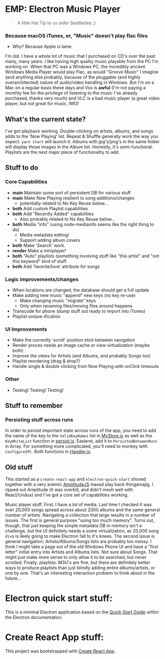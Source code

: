 # EMP: Electron Music Player
 > A little Hat Tip to us older Seattleites ;)
### Because macOS iTunes, er, "Music" doesn't play flac files
* Why? Because Apple is lame.

I'm old. I have a whole lot of music that I purchased on CD's over the past
many, many years. I like having high quality music playable from the PC I'm
working on. When that PC was a Windows PC, the incredibly ancient Windows Media
Player would play Flac, as would "Groove Music" I imagine (and anything else
probably, because of the pluggable (and highly overarchitected) nature of
audio/video handling in Windows. But I'm on a Mac on a regular basis these days
and Vox is **awful** (I'm not paying a monthly fee for the privilege of
listening to the music I've already purchased, thanks very much) and VLC is a
bad music player (a great video player, but not great for music, IMO)

## What's the current state?

I've got playback working. Double-clicking on artists, albums, and songs adds
to the 'Now Playing' list. Repeat & Shuffle generally work the way you expect.
`yarn start` will launch it. Albums with jpg's/png's in the same folder will
display those images in the Album list. Honestly, it's semi-functional.
Playlists are the next major piece of functionality to add.

## Stuff to do

### Core Capabilities
* **main** Maintain some sort of persistent DB for various stuff
* **main** Make Now Playing resilient to song additions/changes
  * potentially related to No Key Reuse below...
* **both** Add custom Playlist capabilities
* **both** Add "Recently Added" capabilities
  * Also probably related to No Key Reuse below...
* **both** Media "info" (using node-mediainfo seems like the right thing to do)
  * Media metadata editing!
  * Support adding album covers
* **both** Make 'Search' work.
* **render** Make a miniplayer!
* **both** "Auto" playlists (something involving stuff like "this artist" and "not this
keyword" kind of stuff.
* **both** Add 'favorite/love' attribute for songs

### Logic improvements/changes
* When locations are changed, the database should get a full update
* Make adding new music "append" new keys (no key re-use)
  * Make changing music "migrate" keys
  * Only when renaming files/moving files around happens
* Transcode for phone (dump stuff out ready to import into iTunes)
* Playlist unique-ification

### UI Improvements
* Make the currently 'scroll' position stick between navigation
* Render proces needs an image cache or view virtualization (maybe both)
* Improve the views for Artists (and Albums, and probably Songs too)
* Playlist reordering (drag & drop?)
* Handle single & double clicking from Now Playing with onClick timeouts

### Other
* Testing! Testing! Testing!

## Stuff to remember

### Persisting stuff across runs

In order to persist important state across runs of the app, you need to add the
name of the key to the `ValidKeyNames` list in
[MyStore.js](https://github.com/kevinfrei/music/blob/master/src/MyStore.js) as
well as the `KeyWhiteList` function in
[persist.js](https://github.com/kevinfrei/music/blob/master/static/main/persist.js).
Easierst, add it to `PersistedBetweenRuns` in Array. For something more
complicated, you'll need to monkey with `ConfigureIPC`. Both functions in
[Handler.js](https://github.com/kevinfrei/music/blob/master/src/Handler.js).

## Old stuff

This started as a `create-react-app` and `electron-quick-start` shoved together
with a very anemic
[AmplitudeJS](https://521dimensions.com/open-source/amplitudejs/)-based play
back thingamajig. I ripped out Amplitude (it was overkill, and didn't mesh well
with React/Undux) and I've got a core set of capabilities working.

Music player stuff. First: I have a *lot* of media. Last time I checked it was
over 20,000 songs spread across about 2000 albums and the same general number
of artists. Navigating a collection that large results in a number of issues.
The first is general purpose "using too much memory". Turns out, though, that
just keeping the simple metadata DB in memory isn't a challenge, but the UI
definitely needs a some virtualization, as 20,000 song `div`s is likely going
to make Electron fall to it's knees. The second issue is general navigation:
Artists/Albums/Songs lists are probably too messy. I think I might take a page
out of the old Windows Phone UI and have a "first letter" initial entry into
Artists and Albums lists. Not sure about Songs. That might just make more sense
to only allow it to be searched, but never scrolled. Finally, playlists. M3U's
are fine, but there are definitely better ways to produce playlists than just
blindly adding entire albums/artists, or one by one. That's an interesting
interaction problem to think about in the future...

# Electron quick start stuff:

This is a minimal Electron application based on the [Quick Start
Guide](https://electronjs.org/docs/tutorial/quick-start) within the Electron
documentation.


# Create React App stuff:

This project was bootstrapped with [Create React
App](https://github.com/facebook/create-react-app).

